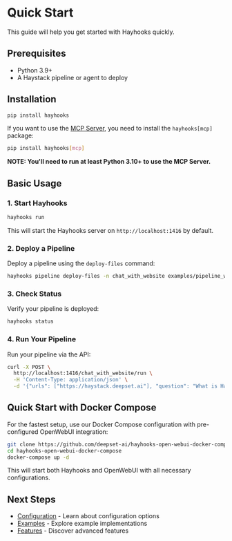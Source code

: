 # Quick Start

This guide will help you get started with Hayhooks quickly.

## Prerequisites

- Python 3.9+
- A Haystack pipeline or agent to deploy

## Installation

```bash
pip install hayhooks
```

If you want to use the [MCP Server](../features/mcp-support.md), you need to install the `hayhooks[mcp]` package:

```bash
pip install hayhooks[mcp]
```

**NOTE: You'll need to run at least Python 3.10+ to use the MCP Server.**

## Basic Usage

### 1. Start Hayhooks

```bash
hayhooks run
```

This will start the Hayhooks server on `http://localhost:1416` by default.

### 2. Deploy a Pipeline

Deploy a pipeline using the `deploy-files` command:

```bash
hayhooks pipeline deploy-files -n chat_with_website examples/pipeline_wrappers/chat_with_website_streaming
```

### 3. Check Status

Verify your pipeline is deployed:

```bash
hayhooks status
```

### 4. Run Your Pipeline

Run your pipeline via the API:

```bash
curl -X POST \
  http://localhost:1416/chat_with_website/run \
  -H 'Content-Type: application/json' \
  -d '{"urls": ["https://haystack.deepset.ai"], "question": "What is Haystack?"}'
```

## Quick Start with Docker Compose

For the fastest setup, use our Docker Compose configuration with pre-configured OpenWebUI integration:

```bash
git clone https://github.com/deepset-ai/hayhooks-open-webui-docker-compose.git
cd hayhooks-open-webui-docker-compose
docker-compose up -d
```

This will start both Hayhooks and OpenWebUI with all necessary configurations.

## Next Steps

- [Configuration](../getting-started/configuration.md) - Learn about configuration options
- [Examples](../examples/overview.md) - Explore example implementations
- [Features](../features/openai-compatibility.md) - Discover advanced features
